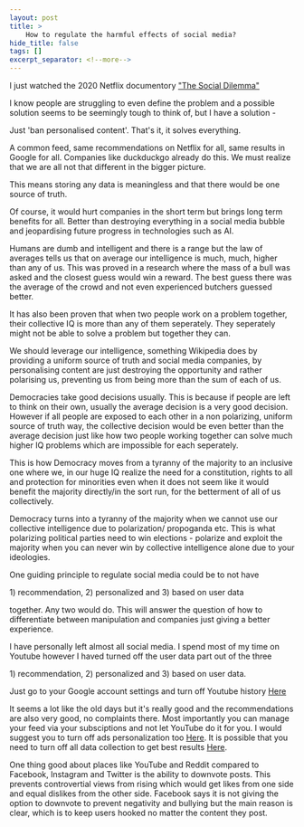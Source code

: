 ```yaml
---
layout: post
title: >
    How to regulate the harmful effects of social media?
hide_title: false
tags: []
excerpt_separator: <!--more-->
---
```

I just watched the 2020 Netflix documentory ["The Social Dilemma"](https://g.co/kgs/aKRxBs)

 
I know people are struggling to even define the problem and a possible solution seems to be seemingly tough to think of, but I have a solution \- 

Just 'ban personalised content'. That's it, it solves everything.

A common feed, same recommendations on Netflix for all, same results in Google for all. Companies like duckduckgo already do this. We must realize that we are all not that different in the bigger picture.

This means storing any data is meaningless and that there would be one source of truth.

Of course, it would hurt companies in the short term but brings long term benefits for all. Better than destroying everything in a social media bubble and jeopardising future progress in technologies such as AI.

Humans are dumb and intelligent and there is a range but the law of averages tells us that on average our intelligence is much, much, higher than any of us. This was proved in a research where the mass of a bull was asked and the closest guess would win a reward. The best guess there was the average of the crowd and not even experienced butchers guessed better.

It has also been proven that when two people work on a problem together, their collective IQ is more than any of them seperately. They seperately might not be able to solve a problem but together they can.

We should leverage our intelligence, something Wikipedia does by providing a uniform source of truth and social media companies, by personalising content are just destroying the opportunity and rather polarising us, preventing us from being more than the sum of each of us.

Democracies take good decisions usually. This is because if people are left to think on their own, usually the average decision is a very good decision. However if all people are exposed to each other in a non polarizing, uniform source of truth way, the collective decision would be even better than the average decision just like how two people working together can solve much higher IQ problems which are impossible for each seperately.

This is how Democracy moves from a tyranny of the majority to an inclusive one where we, in our huge IQ realize the need for a constitution, rights to all and protection for minorities even when it does not seem like it would benefit the majority directly/in the sort run, for the betterment of all of us collectively.

Democracy turns into a tyranny of the majority when we cannot use our collective intelligence due to polarization/ propoganda etc. This is what polarizing political parties need to win elections \- polarize and exploit the majority when you can never win by collective intelligence alone due to your ideologies.

One guiding principle to regulate social media could be to not have 

1\) recommendation, 2\) personalized and 3\) based on user data 

together. Any two would do. This will answer the question of how to differentiate between manipulation and companies just giving a better experience.

I have personally left almost all social media. I spend most of my time on Youtube however I haved turned off the user data part out of the three 

1\) recommendation, 2\) personalized and 3\) based on user data. 

Just go to your Google account settings and turn off Youtube history [Here](https://myactivity.google.com/activitycontrols?continue=https://myaccount.google.com/data-and-personalization&settings=youtube&pli=1)

It seems a lot like the old days but it's really good and the recommendations are also very good, no complaints there. Most importantly you can manage your feed via your subsciptions and not let YouTube do it for you. I would suggest you to turn off ads personalization too [Here](https://adssettings.google.com/authenticated?hl=en). It is possible that you need to turn off all data collection to get best results [Here](https://myaccount.google.com/).

One thing good about places like YouTube and Reddit compared to Facebook, Instagram and Twitter is the ability to downvote posts. This prevents controvertial views from rising which would get likes from one side and equal dislikes from the other side. Facebook says it is not giving the option to downvote to prevent negativity and bullying but the main reason is clear, which is to keep users hooked no matter the content they post.
